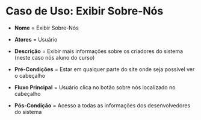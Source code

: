 #  Caso de Uso: Exibir Sobre-Nós

- **Nome** = Exibir Sobre-Nós

- **Atores** = Usuário
  
- **Descrição** = Exibir mais informações sobre os criadores do sistema (neste caso nós aluno do curso)
  
- **Pré-Condições** = Estar em qualquer parte do site onde seja possível ver o cabeçalho
  
- **Fluxo Principal** = Usuário clica no botão sobre nós localizado no cabeçalho
  
- **Pós-Condição** = Acesso a todas as informações dos desenvolvedores do sistema
